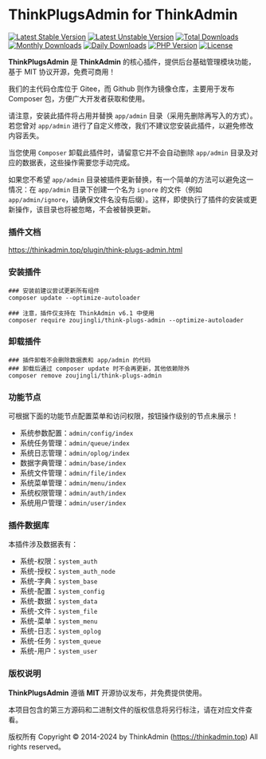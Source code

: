 # ThinkPlugsAdmin for ThinkAdmin

[![Latest Stable Version](https://poser.pugx.org/zoujingli/think-plugs-admin/v/stable)](https://packagist.org/packages/zoujingli/think-plugs-admin)
[![Latest Unstable Version](https://poser.pugx.org/zoujingli/think-plugs-admin/v/unstable)](https://packagist.org/packages/zoujingli/think-plugs-admin)
[![Total Downloads](https://poser.pugx.org/zoujingli/think-plugs-admin/downloads)](https://packagist.org/packages/zoujingli/think-plugs-admin)
[![Monthly Downloads](https://poser.pugx.org/zoujingli/think-plugs-admin/d/monthly)](https://packagist.org/packages/zoujingli/think-plugs-admin)
[![Daily Downloads](https://poser.pugx.org/zoujingli/think-plugs-admin/d/daily)](https://packagist.org/packages/zoujingli/think-plugs-admin)
[![PHP Version](https://thinkadmin.top/static/icon/php-7.1.svg)](https://thinkadmin.top)
[![License](https://thinkadmin.top/static/icon/license-mit.svg)](https://mit-license.org)

**ThinkPlugsAdmin** 是 **ThinkAdmin** 的核心插件，提供后台基础管理模块功能，基于 MIT 协议开源，免费可商用！

我们的主代码仓库位于 Gitee，而 Github 则作为镜像仓库，主要用于发布 Composer 包，方便广大开发者获取和使用。

请注意，安装此插件将占用并替换 `app/admin` 目录（采用先删除再写入的方式）。若您曾对 `app/admin` 进行了自定义修改，我们不建议您安装此插件，以避免修改内容丢失。

当您使用 `Composer` 卸载此插件时，请留意它并不会自动删除 `app/admin` 目录及对应的数据表，这些操作需要您手动完成。

如果您不希望 `app/admin` 目录被插件更新替换，有一个简单的方法可以避免这一情况：在 `app/admin` 目录下创建一个名为 `ignore` 的文件（例如 `app/admin/ignore`，请确保文件名没有后缀）。这样，即使执行了插件的安装或更新操作，该目录也将被忽略，不会被替换更新。

### 插件文档

https://thinkadmin.top/plugin/think-plugs-admin.html

### 安装插件

```shell
### 安装前建议尝试更新所有组件
composer update --optimize-autoloader

### 注意，插件仅支持在 ThinkAdmin v6.1 中使用
composer require zoujingli/think-plugs-admin --optimize-autoloader
```

### 卸载插件

```shell
### 插件卸载不会删除数据表和 app/admin 的代码
### 卸载后通过 composer update 时不会再更新，其他依赖除外
composer remove zoujingli/think-plugs-admin
```

### 功能节点

可根据下面的功能节点配置菜单和访问权限，按钮操作级别的节点未展示！

* 系统参数配置：`admin/config/index`
* 系统任务管理：`admin/queue/index`
* 系统日志管理：`admin/oplog/index`
* 数据字典管理：`admin/base/index`
* 系统文件管理：`admin/file/index`
* 系统菜单管理：`admin/menu/index`
* 系统权限管理：`admin/auth/index`
* 系统用户管理：`admin/user/index`

### 插件数据库

本插件涉及数据表有：

* 系统-权限：`system_auth`
* 系统-授权：`system_auth_node`
* 系统-字典：`system_base`
* 系统-配置：`system_config`
* 系统-数据：`system_data`
* 系统-文件：`system_file`
* 系统-菜单：`system_menu`
* 系统-日志：`system_oplog`
* 系统-任务：`system_queue`
* 系统-用户：`system_user`

### 版权说明

**ThinkPlugsAdmin** 遵循 **MIT** 开源协议发布，并免费提供使用。

本项目包含的第三方源码和二进制文件的版权信息将另行标注，请在对应文件查看。

版权所有 Copyright © 2014-2024 by ThinkAdmin (https://thinkadmin.top) All rights reserved。
